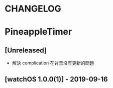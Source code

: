 # CHANGELOG
# PineappleTimer

## [Unreleased]
- 解決 complication 在背景沒有更新的問題

## [watchOS 1.0.0(1)] - 2019-09-16
